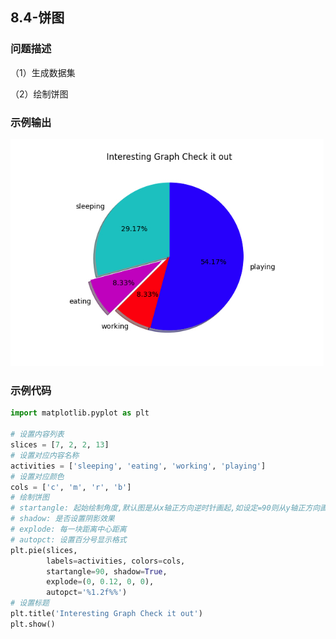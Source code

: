 ## 8.4-饼图

### 问题描述

（1）生成数据集

（2）绘制饼图

### 示例输出

<img src="https://github.com/jm199504/Python-Exercises/blob/master/8-%E7%BB%98%E5%88%B6%E5%9B%BE%E8%A1%A8%EF%BC%88matplotlib%EF%BC%89/8.4-%E9%A5%BC%E5%9B%BE/Figure_1.jpg?raw=true" style="zoom:80%;" />

### 示例代码

```python
import matplotlib.pyplot as plt

# 设置内容列表
slices = [7, 2, 2, 13]
# 设置对应内容名称
activities = ['sleeping', 'eating', 'working', 'playing']
# 设置对应颜色
cols = ['c', 'm', 'r', 'b']
# 绘制饼图
# startangle: 起始绘制角度,默认图是从x轴正方向逆时针画起,如设定=90则从y轴正方向画起
# shadow: 是否设置阴影效果
# explode: 每一块距离中心距离
# autopct: 设置百分号显示格式
plt.pie(slices,
        labels=activities, colors=cols,
        startangle=90, shadow=True,
        explode=(0, 0.12, 0, 0),
        autopct='%1.2f%%')
# 设置标题
plt.title('Interesting Graph Check it out')
plt.show()

```